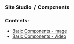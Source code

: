 ### Site Studio&nbsp;&nbsp;/&nbsp;&nbsp;Components

### Contents:

- [Basic Components - Image](https://github.com/davidloop/drupal-configurations/tree/main/Site%20Studio/Components/Basic%20Components/Image)
- [Basic Components - Video](https://github.com/davidloop/drupal-configurations/tree/main/Site%20Studio/Components/Basic%20Components/Video)
